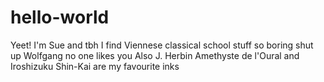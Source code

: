 # hello-world

Yeet!
I'm Sue and tbh I find Viennese classical school stuff so boring shut up Wolfgang no one likes you
Also J. Herbin Amethyste de l'Oural and Iroshizuku Shin-Kai are my favourite inks
